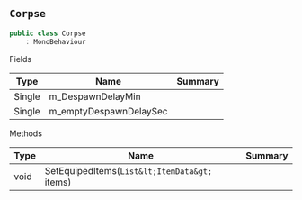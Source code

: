## `Corpse`

```csharp
public class Corpse
    : MonoBehaviour

```

Fields

| Type | Name | Summary | 
| --- | --- | --- | 
| Single | m_DespawnDelayMin |  | 
| Single | m_emptyDespawnDelaySec |  | 


Methods

| Type | Name | Summary | 
| --- | --- | --- | 
| void | SetEquipedItems(`List&lt;ItemData&gt;` items) |  | 


